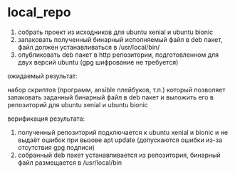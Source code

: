 # local_repo
1. собрать проект из исходников для ubuntu xenial и ubuntu bionic
2. запаковать полученный бинарный исполняемый файл в deb пакет, файл должен устанавливаться в /usr/local/bin/
3. опубликовать deb пакет в http репозитории, подготовленном для двух версий ubuntu (gpg шифрование не требуется)

ожидаемый результат:

набор скриптов (программ, ansible плейбуков, т.п.) который позволяет запаковать заданный бинарный файл в deb пакет и выложить его в репозиторий для ubuntu xenial и ubuntu bionic

верификация результата:
1. полученный репозиторий подключается к ubuntu xenial и bionic и не выдаёт ошибок при вызове apt update (допускаются ошибки из-за отсутствия gpg подписи)
2. собранный deb пакет устанавливается из репозитория, бинарный файл размещается в /usr/local/bin
